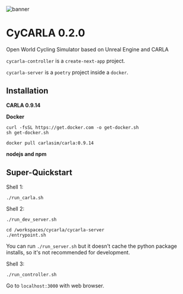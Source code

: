 ![banner](logos/cycarla-github-banner.png)
# CyCARLA 0.2.0

Open World Cycling Simulator based on Unreal Engine and CARLA


`cycarla-controller` is a `create-next-app` project.

`cycarla-server` is a `poetry` project inside a `docker`.


## Installation

**CARLA 0.9.14**

**Docker**

```
curl -fsSL https://get.docker.com -o get-docker.sh
sh get-docker.sh
```

```
docker pull carlasim/carla:0.9.14
```

**nodejs and npm**

## Super-Quickstart

Shell 1:
```
./run_carla.sh
```

Shell 2:
```
./run_dev_server.sh
```
```
cd /workspaces/cycarla/cycarla-server
./entrypoint.sh
```

You can run `./run_server.sh` but it doesn't cache the python package installs, so it's not recommended for development.

Shell 3:
```
./run_controller.sh
```

Go to `localhost:3000` with web browser.
